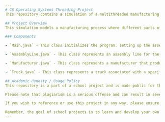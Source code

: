 ```yaml
---
# CS Operating Systems Threading Project
This repository contains a simulation of a multithreaded manufacturing process for a hypothetical product called a "bunny." The simulation models the entire manufacturing process, from the production of individual parts to the assembly of the final product.

## Project Overview
This simulation models a manufacturing process where different parts of a product are produced by different manufacturers and assembled on an assembly line. The simulation uses multithreading to manage the various components of the manufacturing process, including the manufacturers, trucks, and assembly line.

### Components

- `Main.java` - This class initializes the program, setting up the assembly line, trucks, and manufacturers. Users are prompted to input the number of deliveries to be made.

- `AssemblyLine.java` - This class represents an assembly line for the product. It maintains a queue of deliveries from trucks, and each delivery contains a number of parts. The assembly line simulates the process of receiving parts from trucks and assembling products.

- `Manufacturer.java` - This class represents a manufacturer that produces a specific type of part. Each manufacturer is associated with a truck, which it loads with parts. The manufacturer simulates the process of manufacturing parts and loading them onto its truck.

- `Truck.java` - This class represents a truck associated with a specific manufacturer. The truck simulates the process of receiving parts from its manufacturer and delivering them to the assembly line.

## Academic Honesty / Usage Policy
This repository is a part of a school project and is made public for the purpose of showcasing my course work. The project is not intended for use in future school projects. Any use of this code for academic purposes without proper citation is considered a breach of academic integrity rules at most institutions.

Please note that plagiarism is a serious offense and can result in severe consequences. This includes submitting this project as your own work or substantially incorporating it into your own project without proper acknowledgment. Before using any materials from this project, please consult your institution's academic honesty policy or your instructor.

If you wish to reference or use this project in any way, please ensure to provide proper attribution. This can usually be done in the form of a citation or a noticeable comment in your code.

Remember, the goal of school projects is to learn and develop your own skills..
---
```

